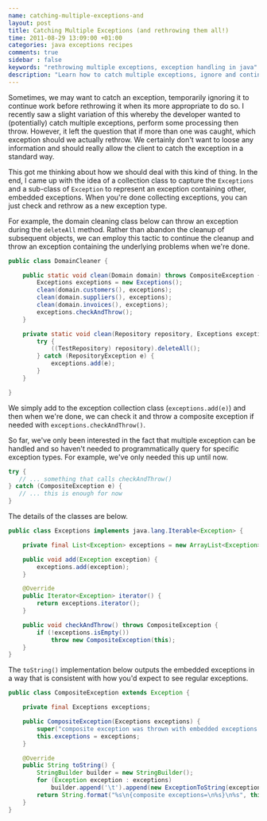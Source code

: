 ```yaml
---
name: catching-multiple-exceptions-and
layout: post
title: Catching Multiple Exceptions (and rethrowing them all!)
time: 2011-08-29 13:09:00 +01:00
categories: java exceptions recipes
comments: true
sidebar : false
keywords: "rethrowing multiple exceptions, exception handling in java"
description: "Learn how to catch multiple exceptions, ignore and continue processing before finally retesting and rethrowing them all."
---
```


Sometimes, we may want to catch an exception, temporarily ignoring it to continue work before rethrowing it when its more appropriate to do so. I recently saw a slight variation of this whereby the developer wanted to (potentially) catch multiple exceptions, perform some processing then throw. However, it left the question that if more than one was caught, which exception should we actually rethrow. We certainly don't want to loose any information and should really allow the client to catch the exception in a standard way.

This got me thinking about how we should deal with this kind of thing. In the end, I came up with the idea of a collection class to capture the `Exceptions` and a sub-class of `Exception` to represent an exception containing other, embedded exceptions. When you're done collecting exceptions, you can just check and rethrow as a new exception type.

<!-- more -->
  
For example, the domain cleaning class below can throw an exception during the `deleteAll` method. Rather than abandon the cleanup of subsequent objects, we can employ this tactic to continue the cleanup and throw an exception containing the underlying problems when we're done.


``` java
public class DomainCleaner {

    public static void clean(Domain domain) throws CompositeException {
        Exceptions exceptions = new Exceptions();
        clean(domain.customers(), exceptions);
        clean(domain.suppliers(), exceptions);
        clean(domain.invoices(), exceptions);
        exceptions.checkAndThrow();
    }

    private static void clean(Repository repository, Exceptions exceptions) {
        try {
            ((TestRepository) repository).deleteAll();
        } catch (RepositoryException e) {
            exceptions.add(e);
        }
    }

}
```    

We simply add to the exception collection class (`exceptions.add(e)`) and then when we're done, we can check it and throw a composite exception if needed with `exceptions.checkAndThrow()`.

  
So far, we've only been interested in the fact that multiple exception can be handled and so haven't needed to programmatically query for specific exception types. For example, we've only needed this up until now.


``` java
try {
   // ... something that calls checkAndThrow()
} catch (CompositeException e) {
   // ... this is enough for now
}
```

The details of the classes are below.


``` java
public class Exceptions implements java.lang.Iterable<Exception> {

    private final List<Exception> exceptions = new ArrayList<Exception>();

    public void add(Exception exception) {
        exceptions.add(exception);
    }

    @Override
    public Iterator<Exception> iterator() {
        return exceptions.iterator();
    }

    public void checkAndThrow() throws CompositeException {
        if (!exceptions.isEmpty())
            throw new CompositeException(this);
    }
}
```
The `toString()` implementation below outputs the embedded exceptions in a way that is consistent with how you'd expect to see regular exceptions.

  
``` java
public class CompositeException extends Exception {

    private final Exceptions exceptions;

    public CompositeException(Exceptions exceptions) {
        super("composite exception was thrown with embedded exceptions (see details)");
        this.exceptions = exceptions;
    }

    @Override
    public String toString() {
        StringBuilder builder = new StringBuilder();
        for (Exception exception : exceptions)
            builder.append('\t').append(new ExceptionToString(exception).toString()).append('\n');
        return String.format("%s\n{composite exceptions=\n%s}\n%s", this.getClass().getName(), builder.toString(), super.toString());
    }
}
```    
